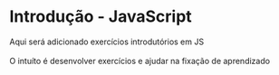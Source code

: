 <h1>Introdução - JavaScript</h1>

<p>Aqui será adicionado exercícios introdutórios em JS
<br> <br>
O intuíto é desenvolver exercícios e ajudar na fixação de aprendizado</p>
